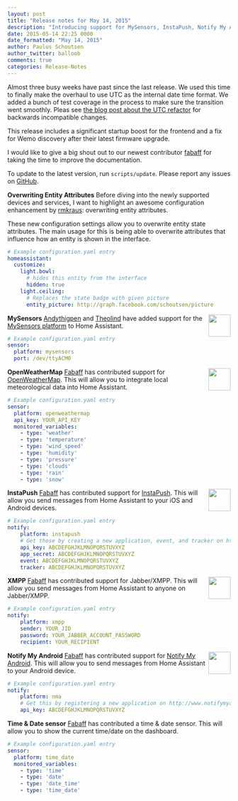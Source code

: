 ```yaml
---
layout: post
title: "Release notes for May 14, 2015"
description: "Introducing support for MySensors, InstaPush, Notify My Android, OpenWeatherMap and Jabber."
date: 2015-05-14 22:25 0000
date_formatted: "May 14, 2015"
author: Paulus Schoutsen
author_twitter: balloob
comments: true
categories: Release-Notes
---
```


Almost three busy weeks have past since the last release. We used this time to finally make the overhaul to use UTC as the internal date time format. We added a bunch of test coverage in the process to make sure the transition went smoothly. Pleas see [the blog post about the UTC refactor](/blog/2015/05/09/utc-time-zone-awareness/#backwards-incompatible-stuff) for backwards incompatible changes.

This release includes a significant startup boost for the frontend and a fix for Wemo discovery after their latest firmware upgrade.

I would like to give a big shout out to our newest contributor [fabaff](https://github.com/fabaff) for taking the time to improve the documentation.

<p class='note'>
To update to the latest version, run <code>scripts/update</code>. Please report any issues on <a href='https://github.com/balloob/home-assistant/issues'>GitHub</a>.
</p>

<!--more-->

__Overwriting Entity Attributes__
Before diving into the newly supported devices and services, I want to highlight an awesome configuration enhancement by [rmkraus](https://github.com/rmkraus): overwriting entity attributes.

These new configuration settings allow you to overwrite entity state attributes. The main usage for this is being able to overwrite attributes that influence how an entity is shown in the interface.

```yaml
# Example configuration.yaml entry
homeassistant:
  customize:
    light.bowl:
      # hides this entity from the interface
      hidden: true
    light.ceiling:
      # Replaces the state badge with given picture
      entity_picture: http://graph.facebook.com/schoutsen/picture
```

__MySensors__
<img src='/images/supported_brands/mysensors.png' style='border:none; box-shadow: none; float: right;' height='50' /> [Andythigpen](https://github.com/andythigpen) and [Theolind](https://github.com/theolind) have added support for the [MySensors platform](http://www.mysensors.org) to Home Assistant.

```yaml
# Example configuration.yaml entry
sensor:
  platform: mysensors
  port: /dev/ttyACM0
```

__OpenWeatherMap__
<img src='/images/supported_brands/openweathermap.png' style='border:none; box-shadow: none; float: right;' height='50' /> [Fabaff](https://github.com/fabaff) has contributed support for [OpenWeatherMap](http://openweathermap.org). This will allow you to integrate local meteorological data into Home Assistant.

```yaml
# Example configuration.yaml entry
sensor:
  platform: openweathermap
  api_key: YOUR_API_KEY
  monitored_variables:
    - type: 'weather'
    - type: 'temperature'
    - type: 'wind_speed'
    - type: 'humidity'
    - type: 'pressure'
    - type: 'clouds'
    - type: 'rain'
    - type: 'snow'
```

__InstaPush__
<img src='/images/supported_brands/instapush.png' style='border:none; box-shadow: none; float: right;' height='50' /> [Fabaff](https://github.com/fabaff) has contributed support for [InstaPush](https://instapush.im). This will allow you send messages from Home Assistant to your iOS and Android devices.

```yaml
# Example configuration.yaml entry
notify:
    platform: instapush
    # Get those by creating a new application, event, and tracker on https://instapush.im
    api_key: ABCDEFGHJKLMNOPQRSTUVXYZ
    app_secret: ABCDEFGHJKLMNOPQRSTUVXYZ
    event: ABCDEFGHJKLMNOPQRSTUVXYZ
    tracker: ABCDEFGHJKLMNOPQRSTUVXYZ
```

__XMPP__
<img src='/images/supported_brands/xmpp.png' style='border:none; box-shadow: none; float: right;' height='50' /> [Fabaff](https://github.com/fabaff) has contributed support for Jabber/XMPP. This will allow you send messages from Home Assistant to anyone on Jabber/XMPP. 

```yaml
# Example configuration.yaml entry
notify:
    platform: xmpp
    sender: YOUR_JID
    password: YOUR_JABBER_ACCOUNT_PASSWORD
    recipient: YOUR_RECIPIENT
```

__Notify My Android__
<img src='/images/supported_brands/nma.png' style='border:none; box-shadow: none; float: right;' height='50' /> [Fabaff](https://github.com/fabaff) has contributed support for [Notify My Android](http://www.notifymyandroid.com/). This will allow you to send messages from Home Assistant to your Android device.

```yaml
# Example configuration.yaml entry
notify:
    platform: nma
    # Get this by registering a new application on http://www.notifymyandroid.com/
    api_key: ABCDEFGHJKLMNOPQRSTUVXYZ
```

__Time & Date sensor__
[Fabaff](https://github.com/fabaff) has contributed a time & date sensor. This will allow you to show the current time/date on the dashboard.

```yaml
# Example configuration.yaml entry
sensor:
  platform: time_date
  monitored_variables:
    - type: 'time'
    - type: 'date'
    - type: 'date_time'
    - type: 'time_date'
```
